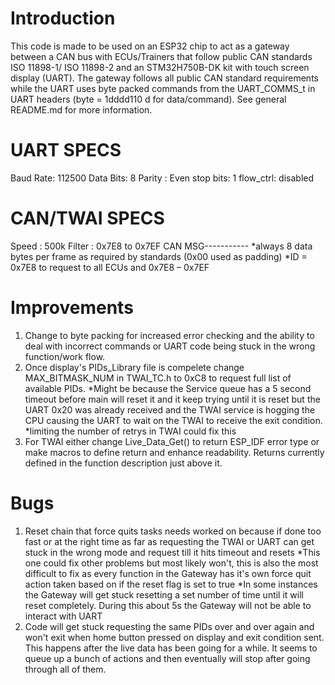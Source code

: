 # Introduction
This code is made to be used on an ESP32 chip to act as a gateway between a CAN bus with ECUs/Trainers that follow public CAN standards ISO 11898-1/ ISO 11898-2 and an STM32H750B-DK kit with touch screen display (UART). The gateway follows all public CAN standard requirements while the UART uses byte packed commands from the UART_COMMS_t in UART headers (byte = 1dddd110 d for data/command). See general README.md for more information.



# UART SPECS
Baud Rate: 112500
Data Bits: 8
Parity   : Even
stop bits: 1
flow_ctrl: disabled

# CAN/TWAI SPECS
Speed  : 500k
Filter :  0x7E8 to 0x7EF
CAN MSG-----------
*always 8 data bytes per frame as required by standards (0x00 used as padding)
*ID = 0x7E8 to request to all ECUs and 0x7E8 – 0x7EF

# Improvements
1. Change to byte packing for increased error checking and the ability to deal with incorrect commands or UART code being stuck in the wrong function/work flow.
2. Once display's PIDs_Library file is compelete change MAX_BITMASK_NUM in TWAI_TC.h to 0xC8 to request full list of available PIDs.
    *Might be because the Service queue has a 5 second timeout before main will reset it and it keep trying until it is reset but the UART 0x20 was already received and the TWAI service is hogging the CPU causing the UART to wait on the TWAI to receive the exit condition.
        *limiting the number of retrys in TWAI could fix this
3. For TWAI either change Live_Data_Get() to return ESP_IDF error type or make macros to define return and enhance readability. Returns currently defined in the function description just above it.

# Bugs
1. Reset chain that force quits tasks needs worked on because if done too fast or at the right time as far as requesting the TWAI or UART can get stuck in the wrong mode and request till it hits timeout and resets
    *This one could fix other problems but most likely won't, this is also the most difficult to fix as every function in the Gateway has it's own force quit action taken based on if the reset flag is set to true
    *In some instances the Gateway will get stuck resetting a set number of time until it will reset completely. During this about 5s the Gateway will not be able to interact with UART
2. Code will get stuck requesting the same PIDs over and over again and won't exit when home button pressed on display and exit condition sent. This happens after the live data has been going for a while. It seems to queue up a bunch of actions and then eventually will stop after going through all of them.